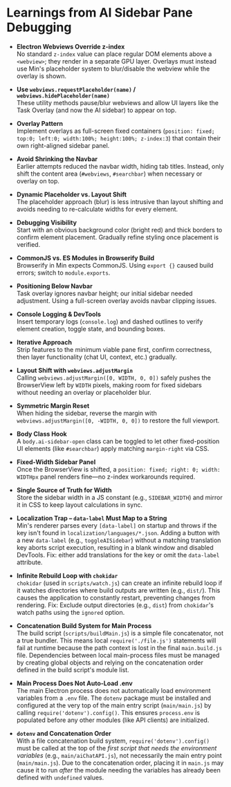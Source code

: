 # Learnings from AI Sidebar Pane Debugging

- **Electron Webviews Override z-index**  
  No standard `z-index` value can place regular DOM elements above a `<webview>`; they render in a separate GPU layer. Overlays must instead use Min's placeholder system to blur/disable the webview while the overlay is shown.

- **Use `webviews.requestPlaceholder(name)` / `webviews.hidePlaceholder(name)`**  
  These utility methods pause/blur webviews and allow UI layers like the Task Overlay (and now the AI sidebar) to appear on top.

- **Overlay Pattern**  
  Implement overlays as full-screen fixed containers (`position: fixed; top:0; left:0; width:100%; height:100%; z-index:3`) that contain their own right-aligned sidebar panel.

- **Avoid Shrinking the Navbar**  
  Earlier attempts reduced the navbar width, hiding tab titles. Instead, only shift the content area (`#webviews`, `#searchbar`) when necessary or overlay on top.

- **Dynamic Placeholder vs. Layout Shift**  
  The placeholder approach (blur) is less intrusive than layout shifting and avoids needing to re-calculate widths for every element.

- **Debugging Visibility**  
  Start with an obvious background color (bright red) and thick borders to confirm element placement. Gradually refine styling once placement is verified.

- **CommonJS vs. ES Modules in Browserify Build**  
  Browserify in Min expects CommonJS. Using `export {}` caused build errors; switch to `module.exports`.

- **Positioning Below Navbar**  
  Task overlay ignores navbar height; our initial sidebar needed adjustment. Using a full-screen overlay avoids navbar clipping issues.

- **Console Logging & DevTools**  
  Insert temporary logs (`console.log`) and dashed outlines to verify element creation, toggle state, and bounding boxes.

- **Iterative Approach**  
  Strip features to the minimum viable pane first, confirm correctness, then layer functionality (chat UI, context, etc.) gradually.

- **Layout Shift with `webviews.adjustMargin`**  
  Calling `webviews.adjustMargin([0, WIDTH, 0, 0])` safely pushes the BrowserView left by `WIDTH` pixels, making room for fixed sidebars without needing an overlay or placeholder blur.

- **Symmetric Margin Reset**  
  When hiding the sidebar, reverse the margin with `webviews.adjustMargin([0, -WIDTH, 0, 0])` to restore the full viewport.

- **Body Class Hook**  
  A `body.ai-sidebar-open` class can be toggled to let other fixed-position UI elements (like `#searchbar`) apply matching `margin-right` via CSS.

- **Fixed-Width Sidebar Panel**  
  Once the BrowserView is shifted, a `position: fixed; right: 0; width: WIDTHpx` panel renders fine—no z-index workarounds required.

- **Single Source of Truth for Width**  
  Store the sidebar width in a JS constant (e.g., `SIDEBAR_WIDTH`) and mirror it in CSS to keep layout calculations in sync.

- **Localization Trap – `data-label` Must Map to a String**  
  Min's renderer parses every `[data-label]` on startup and throws if the key isn't found in `localization/languages/*.json`. Adding a button with a new `data-label` (e.g., `toggleAISidebar`) without a matching translation key aborts script execution, resulting in a blank window and disabled DevTools. Fix: either add translations for the key or omit the `data-label` attribute.

- **Infinite Rebuild Loop with `chokidar`**  
  `chokidar` (used in `scripts/watch.js`) can create an infinite rebuild loop if it watches directories where build outputs are written (e.g., `dist/`). This causes the application to constantly restart, preventing changes from rendering. Fix: Exclude output directories (e.g., `dist`) from `chokidar`'s watch paths using the `ignored` option.

- **Concatenation Build System for Main Process**  
  The build script (`scripts/buildMain.js`) is a simple file concatenator, not a true bundler. This means local `require('./file.js')` statements will fail at runtime because the path context is lost in the final `main.build.js` file. Dependencies between local main-process files must be managed by creating global objects and relying on the concatenation order defined in the build script's module list.

- **Main Process Does Not Auto-Load .env**  
  The main Electron process does not automatically load environment variables from a `.env` file. The `dotenv` package must be installed and configured at the very top of the main entry script (`main/main.js`) by calling `require('dotenv').config()`. This ensures `process.env` is populated before any other modules (like API clients) are initialized.

- **`dotenv` and Concatenation Order**  
  With a file concatenation build system, `require('dotenv').config()` must be called at the top of the *first script that needs the environment variables* (e.g., `main/aiChatAPI.js`), not necessarily the main entry point (`main/main.js`). Due to the concatenation order, placing it in `main.js` may cause it to run *after* the module needing the variables has already been defined with `undefined` values.
